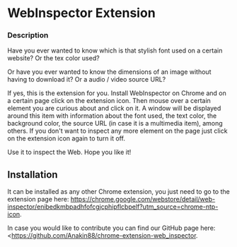 # WebInspector Extension 

### Description 

Have you ever wanted to know which is that stylish font used on a certain website? Or the tex color used?

Or have you ever wanted to know the dimensions of an image without having to download it? Or a audio / video source URL?

If yes, this is the extension for you. Install WebInspector on Chrome and on a certain page click on the extension icon. Then mouse over a certain element you are curious about and click on it. A window will be displayed around this item with information about the font used, the text color, the background color, the source URL (in case it is a multimedia item), among others. If you don't want to inspect any more element on the page just click on the extension icon again to turn it off.

Use it to inspect the Web. Hope you like it!


## Installation 

It can be installed as any other Chrome extension, you just need to go to the extension page here: <https://chrome.google.com/webstore/detail/web-inspector/enibedkmbpadhfofcgjcphipflcbpelf?utm_source=chrome-ntp-icon>.


In case you would like to contribute you can find our GitHub page here: <https://github.com/Anakin88/chrome-extension-web_inspector.

